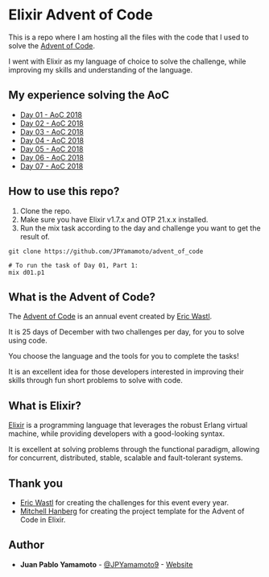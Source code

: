 # Elixir Advent of Code

This is a repo where I am hosting all the files with the code that I used to solve the [Advent of Code](https://www.adventofcode.com).

I went with Elixir as my language of choice to solve the challenge, while improving my skills and understanding of the language.

## My experience solving the AoC
* [Day 01 - AoC 2018](https://medium.com/@JPYamamoto9/day-01-advent-of-code-2018-elixir-dc25cad414ca)
* [Day 02 - AoC 2018](https://medium.com/@JPYamamoto9/day-02-advent-of-code-2018-elixir-f695935b131b)
* [Day 03 - AoC 2018](https://medium.com/@JPYamamoto9/day-03-advent-of-code-2018-5a150beb5b0e)
* [Day 04 - AoC 2018](https://medium.com/@JPYamamoto9/day-04-advent-of-code-2018-f5a19beb4447)
* [Day 05 - AoC 2018](https://medium.com/@JPYamamoto9/day-05-advent-of-code-2018-4f4fd744cae6)
* [Day 06 - AoC 2018](https://medium.com/@JPYamamoto9/day-06-advent-of-code-2018-5ae3a60662c3)
* [Day 07 - AoC 2018](https://medium.com/@JPYamamoto9/day-07-advent-of-code-2018-fa90210a53)

## How to use this repo?

1. Clone the repo.
2. Make sure you have Elixir v1.7.x and OTP 21.x.x installed.
2. Run the mix task according to the day and challenge you want to get the result of.

```
git clone https://github.com/JPYamamoto/advent_of_code
```
```
# To run the task of Day 01, Part 1:
mix d01.p1
```

## What is the Advent of Code?

The [Advent of Code](https://www.adventofcode.com) is an annual event created by [Eric Wastl](https://twitter.com/ericwastl).

It is 25 days of December with two challenges per day, for you to solve using code.

You choose the language and the tools for you to complete the tasks!

It is an excellent idea for those developers interested in improving their skills through fun short problems to solve with code.

## What is Elixir?

[Elixir](https://elixir-lang.org/) is a programming language that leverages the robust Erlang virtual machine, while providing developers with a good-looking syntax.

It is excellent at solving problems through the functional paradigm, allowing for concurrent, distributed, stable, scalable and fault-tolerant systems.

## Thank you
- [Eric Wastl]() for creating the challenges for this event every year.
- [Mitchell Hanberg](https://twitter.com/mitchhanberg) for creating the project template for the Advent of Code in Elixir.

## Author
* **Juan Pablo Yamamoto** - [@JPYamamoto9](https://twitter.com/JPYamamoto9) - [Website](https://jpyamamoto.com/)
